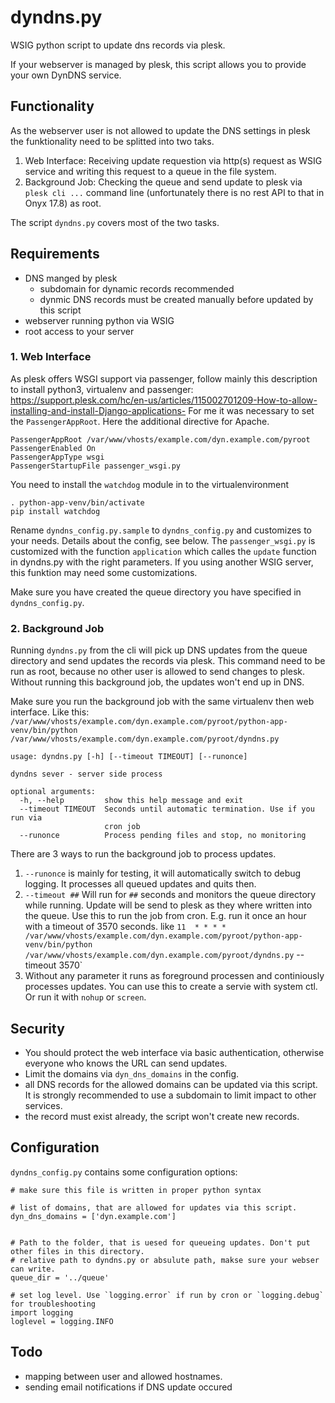 # dyndns.py

WSIG python script to update dns records via plesk.

If your webserver is managed by plesk, this script allows you to provide your own DynDNS service.

## Functionality

As the webserver user is not allowed to update the DNS settings in plesk the funktionality need to be splitted into two taks. 
1. Web Interface: Receiving update requestion via http(s) request as WSIG service and writing this request to a queue in the file system.
2. Background Job: Checking the queue and send update to plesk via `plesk cli ...` command line (unfortunately there is no rest API to that in Onyx 17.8) as root.

The script `dyndns.py` covers most of the two tasks.

## Requirements
- DNS manged by plesk 
  - subdomain for dynamic records recommended
  - dynmic DNS records must be created manually before updated by this script
- webserver running python via WSIG 
- root access to your server


### 1. Web Interface

As plesk offers WSGI support via passenger, follow mainly this description to install python3, virtualenv and passenger: https://support.plesk.com/hc/en-us/articles/115002701209-How-to-allow-installing-and-install-Django-applications-
For me it was necessary to set the `PassengerAppRoot`.
Here the additional directive for Apache.
```
PassengerAppRoot /var/www/vhosts/example.com/dyn.example.com/pyroot
PassengerEnabled On
PassengerAppType wsgi
PassengerStartupFile passenger_wsgi.py
```

You need to install the `watchdog` module in to the virtualenvironment
```
. python-app-venv/bin/activate
pip install watchdog
```

Rename `dyndns_config.py.sample` to `dyndns_config.py` and customizes to your needs. Details about the config, see below.
The `passenger_wsgi.py` is customized with the function `application` which calles the `update` function in dyndns.py with the right parameters. If you using another WSIG server, this funktion may need some customizations. 

Make sure you have created the queue directory you have specified in `dyndns_config.py`.

### 2. Background Job

Running `dyndns.py` from the cli will pick up DNS updates from the queue directory and send updates the records via plesk. This command need to be run as root, because no other user is allowed to send changes to plesk.
Without running this background job, the updates won't end up in DNS.

Make sure you run the background job with the same virtualenv then web interface.
Like this: `/var/www/vhosts/example.com/dyn.example.com/pyroot/python-app-venv/bin/python /var/www/vhosts/example.com/dyn.example.com/pyroot/dyndns.py`

```
usage: dyndns.py [-h] [--timeout TIMEOUT] [--runonce]

dyndns sever - server side process

optional arguments:
  -h, --help         show this help message and exit
  --timeout TIMEOUT  Seconds until automatic termination. Use if you run via
                     cron job
  --runonce          Process pending files and stop, no monitoring
```

There are 3 ways to run the background job to process updates. 
1. `--runonce` is mainly for testing, it will automatically switch to debug logging. It processes all queued updates and quits then.
2. `--timeout ##` Will run for `##` seconds and monitors the queue directory while running. Update will be send to plesk as they where written into the queue. Use this to run the job from cron. E.g. run it once an hour with a timeout of 3570 seconds. 
like `11  * * * * /var/www/vhosts/example.com/dyn.example.com/pyroot/python-app-venv/bin/python /var/www/vhosts/example.com/dyn.example.com/pyroot/dyndns.py`
--timeout 3570`
3. Without any parameter it runs as foreground processen and continiously processes updates. You can use this to create a servie with system ctl. Or run it with `nohup` or `screen`.

## Security

- You should protect the web interface via basic authentication, otherwise everyone who knows the URL can send updates.
- Limit the domains via `dyn_dns_domains` in the config. 
- all DNS records for the allowed domains can be updated via this script. It is strongly recommended to use a subdomain to limit impact to other services.
- the record must exist already, the script won't create new records.


## Configuration
`dyndns_config.py` contains some configuration options:
```
# make sure this file is written in proper python syntax 

# list of domains, that are allowed for updates via this script.
dyn_dns_domains = ['dyn.example.com']


# Path to the folder, that is uesed for queueing updates. Don't put other files in this directory.
# relative path to dyndns.py or absulute path, makse sure your webser can write.
queue_dir = '../queue'

# set log level. Use `logging.error` if run by cron or `logging.debug` for troubleshooting
import logging
loglevel = logging.INFO
```

## Todo
- mapping between user and allowed hostnames.
- sending email notifications if DNS update occured
